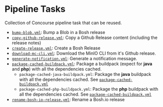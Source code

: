 # Pipeline Tasks

Collection of Concourse pipeline task that can be reused.

* [`bump-blob.yml`](docs/bump-blob.md): Bump a Blob in a Bosh release
* [`copy-github-release.yml`](docs/copy-github-release.md): Copy a Github Release
  content (including the release notes)
* [`create-release.yml`](docs/create-release.md): Create a Bosh Release
* [`download-mc-cli.yml`](docs/download-mc-cli.md): Download the MinIO CLI from it's
  Github release.
* [`generate-notification.yml`](docs/generate-notification.md): Generate a notification
  message.
* [`package-cached-buildpack.yml`](docs/package-cached-buildpack.md): Package a
  buildpack (expect for **java** and **php**) with all the dependencies cached.
  * `package-cached-java-buildpack.yml`: Package the **java** buildpack with all
  the dependencies cached. See [`package-cached-buildpack.yml`](docs/package-cached-buildpack.md)
  * `package-cached-php-buildpack.yml`: Package the **php** buildpack with all
  the dependencies cached. See [`package-cached-buildpack.yml`](docs/package-cached-buildpack.md)
* [`rename-bosh-io-release.yml`](docs/rename-bosh-io-release.md): Rename a Bosh.io release
